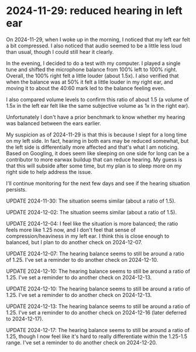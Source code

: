 # 2024-11-29: reduced hearing in left ear

On 2024-11-29, when I woke up in the morning, I noticed that my left
ear felt a bit compressed. I also noticed that audio seemed to be a
little less loud than usual, though I could still hear it clearly.

In the evening, I decided to do a test with my computer. I played a
single tune and shifted the microphone balance from 100% left to 100%
right. Overall, the 100% right felt a little louder (about 1.5x). I
also verified that when the balance was at 50% it felt a little louder
in my right ear, and moving it to about the 40:60 mark led to the
balance feeling even.

I also compared volume levels to confirm this ratio of about 1.5 (a
volume of 1.5x in the left ear felt like the same subjective volume as
1x in the right ear).

Unfortunately I don't have a prior benchmark to know whether my
hearing was balanced between the ears earlier.

My suspicion as of 2024-11-29 is that this is because I slept for a
long time on my left side. In fact, hearing in both ears may be
reduced somewhat, but the left side is differentially more affected
and that's what I am noticing. Based on Googling, it does seem like
sleeping on one side for long can be a contributor to more earwax
buildup that can reduce hearing. My guess is that this will subside
after some time, but my plan is to sleep more on my right side to help
address the issue.

I'll continue monitoring for the next few days and see if the hearing
situation persists.

UPDATE 2024-11-30: The situation seems similar (about a ratio of 1.5).

UPDATE 2024-12-02: The situation seems similar (about a ratio of 1.5).

UPDATE 2024-12-04: I feel like the situation is more balanced; the
ratio feels more like 1.25 now, and I don't feel that sense of
compression/heaviness in my left ear. I think this is close enough to
balanced, but I plan to do another check on 2024-12-07.

UPDATE 2024-12-07: The hearing balance seems to still be around a
ratio of 1.25. I've set a reminder to do another check on 2024-12-10.

UPDATE 2024-12-10: The hearing balance seems to still be around a
ratio of 1.25. I've set a reminder to do another check on 2024-12-13.

UPDATE 2024-12-10: The hearing balance seems to still be around a
ratio of 1.25. I've set a reminder to do another check on 2024-12-13.

UPDATE 2024-12-13: The hearing balance seems to still be around a
ratio of 1.25. I've set a reminder to do another check on 2024-12-16
(later deferred to 2024-12-17).

UPDATE 2024-12-17: The hearing balance seems to still be around a
ratio of 1.25, though I now feel like it's hard to really
differentiate within the 1.25-1.5 range. I've set a reminder to do
another check on 2024-12-20.
